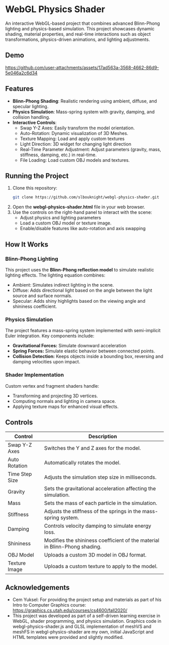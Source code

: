 # WebGL Physics Shader

An interactive WebGL-based project that combines advanced Blinn-Phong lighting and physics-based simulation. This project showcases dynamic shading, material properties, and real-time interactions such as object transformations, physics-driven animations, and lighting adjustments.

## Demo

https://github.com/user-attachments/assets/17ad563a-3568-4662-86d9-5e046a2c6d34


## Features

- **Blinn-Phong Shading**: Realistic rendering using ambient, diffuse, and specular lighting.
- **Physics Simulation**: Mass-spring system with gravity, damping, and collision handling.
- **Interactive Controls**:
  - Swap Y-Z Axes: Easily transform the model orientation.
  - Auto-Rotation: Dynamic visualization of 3D Meshes.
  - Texture Mapping: Load and apply custom textures
  - Light Direction: 3D widget for changing light direction
  - Real-Time Parameter Adjustment: Adjust parameters (gravity, mass, stiffness, damping, etc.) in real-time.
  - File Loading: Load custom OBJ models and textures.

## Running the Project

1. Clone this repository:
   ```bash
   git clone https://github.com/slbouknight/webgl-physics-shader.git

2. Open the **webgl-physics-shader.html** file in your web browser.
3. Use the controls on the right-hand panel to interact with the scene:
   - Adjust physics and lighting parameters
   - Load a custom OBJ model or texture image.
   - Enable/disable features like auto-rotation and axis swapping

## How It Works
### Blinn-Phong Lighting
This project uses the **Blinn-Phong reflection model** to simulate realistic lighting effects. The lighting equation combines:
  - Ambient: Simulates indirect lighting in the scene.
  - Diffuse: Adds directional light based on the angle between the light source and surface normals.
  - Specular: Adds shiny highlights based on the viewing angle and shininess coefficient.

### Physics Simulation
The project features a mass-spring system implemented with semi-implicit Euler integration. Key components include:
  - **Gravitational Forces:** Simulate downward acceleration
  - **Spring Forces:** Simulate elastic behavior between connected points.
  - **Collision Detection:** Keeps objects inside a bounding box, reversing and damping velocities upon impact.

### Shader Implementation
Custom vertex and fragment shaders handle:
  - Transforming and projecting 3D vertices.
  - Computing normals and lighting in camera space.
  - Applying texture maps for enhanced visual effects.

## Controls
| Control         | Description                                                       |
|------------------|-------------------------------------------------------------------|
| Swap Y-Z Axes    | Switches the Y and Z axes for the model.                         |
| Auto Rotation    | Automatically rotates the model.                                 |
| Time Step Size   | Adjusts the simulation step size in milliseconds.                |
| Gravity          | Sets the gravitational acceleration affecting the simulation.    |
| Mass             | Sets the mass of each particle in the simulation.                |
| Stiffness        | Adjusts the stiffness of the springs in the mass-spring system.  |
| Damping          | Controls velocity damping to simulate energy loss.               |
| Shininess        | Modifies the shininess coefficient of the material in Blinn-Phong shading. |
| OBJ Model        | Uploads a custom 3D model in OBJ format.                         |
| Texture Image    | Uploads a custom texture to apply to the model.                  |

## Acknowledgements
- Cem Yuksel: For providing the project setup and materials as part of his Intro to Computer Graphics course: https://graphics.cs.utah.edu/courses/cs4600/fall2020/
- This project was developed as part of a self-driven learning exercise in WebGL, shader programming, and physics simulation. Graphics code in webgl-physics-shader.js and GLSL implementation of meshVS and meshFS in webgl-physics-shader are my own, initial JavaScript and HTML templates were provided and slightly modified.


